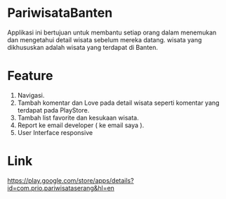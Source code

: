 # PariwisataBanten
Applikasi ini bertujuan untuk membantu setiap orang dalam menemukan dan mengetahui detail wisata sebelum mereka datang.
wisata yang dikhususkan adalah wisata yang terdapat di Banten. 

# Feature
1. Navigasi.
2. Tambah komentar dan Love pada detail wisata seperti komentar yang terdapat pada PlayStore.
3. Tambah list favorite dan kesukaan wisata.
4. Report ke email developer ( ke email saya ).
5. User Interface responsive


# Link
https://play.google.com/store/apps/details?id=com.prio.pariwisataserang&hl=en
